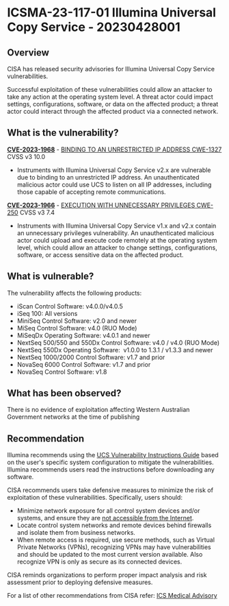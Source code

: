 # ICSMA-23-117-01 Illumina Universal Copy Service - 20230428001

## Overview
CISA has released security advisories for Illumina Universal Copy Service vulnerabilities.

Successful exploitation of these vulnerabilities could allow an attacker to take any action at the operating system level. A threat actor could impact settings, configurations, software, or data on the affected product; a threat actor could interact through the affected product via a connected network. 

## What is the vulnerability?

[**CVE-2023-1968**](https://cve.mitre.org/cgi-bin/cvename.cgi?name=CVE-2023-1968) - [BINDING TO AN UNRESTRICTED IP ADDRESS CWE-1327](https://cwe.mitre.org/data/definitions/1327.html) CVSS v3 10.0

- Instruments with Illumina Universal Copy Service v2.x are vulnerable due to binding to an unrestricted IP address. An unauthenticated malicious actor could use UCS to listen on all IP addresses, including those capable of accepting remote communications. 

[**CVE-2023-1966**](https://cve.mitre.org/cgi-bin/cvename.cgi?name=CVE-2023-1966) - [EXECUTION WITH UNNECESSARY PRIVILEGES CWE-250](https://cwe.mitre.org/data/definitions/250.html) CVSS v3 7.4

- Instruments with Illumina Universal Copy Service v1.x and v2.x contain an unnecessary privileges vulnerability. An unauthenticated malicious actor could upload and execute code remotely at the operating system level, which could allow an attacker to change settings, configurations, software, or access sensitive data on the affected product. 

## What is vulnerable? 
The vulnerability affects the following products:
-   iScan Control Software: v4.0.0/v4.0.5 
-   iSeq 100: All versions 
-   MiniSeq Control Software: v2.0 and newer 
-   MiSeq Control Software: v4.0 (RUO Mode) 
-   MiSeqDx Operating Software: v4.0.1 and newer 
-   NextSeq 500/550 and 550Dx Control Software: v4.0 / v4.0 (RUO Mode)
-   NextSeq 550Dx Operating Software:  v1.0.0 to 1.3.1 / v1.3.3 and newer 
-   NextSeq 1000/2000 Control Software: v1.7 and prior 
-   NovaSeq 6000 Control Software: v1.7 and prior 
-   NovaSeq Control Software: v1.8

## What has been observed?
There is no evidence of exploitation affecting Western Australian Government networks at the time of publishing

## Recommendation
Illumina recommends using the [UCS Vulnerability Instructions Guide](https://support.illumina.com/downloads/illumina-universal-copy-service-1-0.html) based on the user's specific system configuration to mitigate the vulnerabilities. Illumina recommends users read the instructions before downloading any software. 

CISA recommends users take defensive measures to minimize the risk of exploitation of these vulnerabilities. Specifically, users should:

-   Minimize network exposure for all control system devices and/or systems, and ensure they are [not accessible from the Internet](https://www.cisa.gov/uscert/ics/alerts/ICS-ALERT-10-301-01).
-   Locate control system networks and remote devices behind firewalls and isolate them from business networks.
-   When remote access is required, use secure methods, such as Virtual Private Networks (VPNs), recognizing VPNs may have vulnerabilities and should be updated to the most current version available. Also recognize VPN is only as secure as its connected devices.

CISA reminds organizations to perform proper impact analysis and risk assessment prior to deploying defensive measures.

For a list of other recommendations from CISA refer: [ICS Medical Advisory](https://www.cisa.gov/news-events/ics-medical-advisories/icsma-23-117-01)
